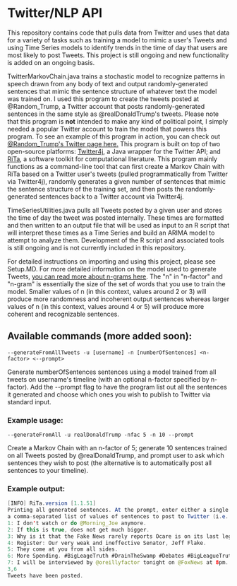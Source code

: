# Twitter/NLP API

This repository contains code that pulls data from Twitter and uses that data for a variety of tasks such as training a model to mimic a user's Tweets and using Time Series models to identify trends in the time of day that users are most likely to post Tweets. This project is still ongoing and new functionality is added on an ongoing basis.

TwitterMarkovChain.java trains a stochastic model to recognize patterns in speech drawn from any body of text and output randomly-generated sentences that mimic the sentence structure of whatever text the model was trained on. I used this program to create the tweets posted at @Random_Trump, a Twitter account that posts randomly-generated sentences in the same style as @realDonaldTrump's tweets. Please note that this program is <b>not</b> intended to make any kind of political point, I simply needed a popular Twitter account to train the model that powers this program. To see an example of this program in action, you can check out <a href="https://twitter.com/Random_Trump">@Random_Trump's Twitter page here.</a> This program is built on top of two open-source platforms: <a href="http://twitter4j.org/en/index.html">Twitter4j</a>, a Java wrapper for the Twitter API; and <a href="https://rednoise.org/rita/">RiTa</a>, a software toolkit for computational literature. This program mainly functions as a command-line tool that can first create a Markov Chain with RiTa based on a Twitter user's tweets (pulled programmatically from Twitter via Twitter4j), randomly generates a given number of sentences that mimic the sentence structure of the training set, and then posts the randomly-generated sentences back to a Twitter account via Twitter4j. 

TimeSeriesUtilities.java pulls all Tweets posted by a given user and stores the time of day the tweet was posted internally. These times are formatted and then written to an output file that will be used as input to an R script that will interpret these times as a Time Series and build an ARIMA model to attempt to analyze them. Development of the R script and associated tools is still ongoing and is not currently included in this repository.

For detailed instructions on importing and using this project, please see Setup.MD. For more detailed information on the model used to generate Tweets, <a href="http://text-analytics101.rxnlp.com/2014/11/what-are-n-grams.html">you can read more about n-grams here</a>. The "n" in "n-factor" and "n-gram" is essentially the size of the set of words that you use to train the model. Smaller values of n (in this context, values around 2 or 3) will produce more randomness and incoherent output sentences whereas larger values of n (in this context, values around 4 or 5) will produce more coherent and recognizable sentences. 

## Available commands (more added soon):

`--generateFromAllTweets -u [username] -n [numberOfSentences] <n-factor> <--prompt>`

Generate numberOfSentences sentences using a model trained from all tweets on username's timeline (with an optional n-factor specified by n-factor). Add the --prompt flag to have the program list out all the sentences it generated and choose which ones you wish to publish to Twitter via standard input.

### Example usage:

`--generateFromAll -u realDonaldTrump -nfac 5 -n 10 --prompt`

Create a Markov Chain with an n-factor of 5; generate 10 sentences trained on all Tweets posted by @realDonaldTrump, and prompt user to ask which sentences they wish to post (the alternative is to automatically post all sentences to your timeline).

### Example output:
```Java
[INFO] RiTa.version [1.1.51]
Printing all generated sentences. At the prompt, enter either a single value OR
a comma-separated list of values of sentences to post to Twitter (i.e. '1' or '2,3,6'), or '0' to quit.
1: I don't watch or do @Morning_Joe anymore.
2: If this is true, does not get much bigger.
3: Why is it that the Fake News rarely reports Ocare is on its last legs and that insurance companies are fleeing for their lives?
4: Register: Our very weak and ineffective Senator, Jeff Flake.
5: They come at you from all sides.
6: More Spending. #BigLeageTruth #DrainTheSwamp #Debates #BigLeagueTruth. @HillaryClinton's tax hikes will CRUSH our economy.
7: I will be interviewed by @oreillyfactor tonight on @FoxNews at 8pm.
3,6
Tweets have been posted.
```
